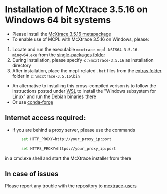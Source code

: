 # Installation of McXtrace 3.5.16 on Windows 64 bit systems

* Please install the [McXtrace 3.5.16 metapackage](https://download.mcxtrace.org/mcxtrace-3.5.16/Windows/McXtrace-Metapackage-3.5.16-win64.exe)
* To enable use of MCPL with McXtrace 3.5.16 on Windows, please:
 1) Locate and run the executable `mcxtrace-mcpl-NSIS64-3.5.16-mingw64.exe` from the [single-packages folder](https://download.mcxtrace.org/mcxtrace-3.5.16/Windows/single-packages)
 2) During installation, please specify `c:\mcxtrace-3.5.16` as installation directory
 3) After installation, place the mcpl-related `.bat` files from the [extras folder](https://download.mcxtrace.org/mcxtrace-3.5.16/Windows/extras) folder in `c:\mcxtrace-3.5.16\bin`


* An alternative to installing this cross-compiled verison is to follow the instructions
posted under [WSL](WSL/README.md) to install the "Windows subsystem for Linux" and run the Debian binaries there
* Or use [conda-forge](../conda/README.md)

## Internet access required:
* If you are behind a proxy server, please use the commands
	```bash
		set HTTP_PROXY=http://your_proxy_ip:port
	```
	```bash
		set HTTPS_PROXY=https://your_proxy_ip:port
	```
in a cmd.exe shell and start the McXtrace installer from there	

## In case of issues
Please report any trouble with the repository to [mcxtrace-users](mailto:mcxtrace-users@mcxtrace.org)

